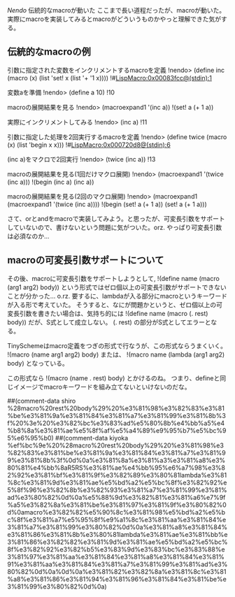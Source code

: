 *Nendo* 伝統的なmacroが動いた
ここまで長い道程だったが、macroが動いた。
実際にmacroを実装してみるとmacroがどういうものかやっと理解できた気がする。

## 伝統的なmacroの例

 引数に指定された変数をインクリメントするmacroを定義
!nendo> (define inc (macro (x) (list 'set! x (list '+ '1 x))))
!#<LispMacro:0x00083fcc@(stdin):1>

 変数aを準備
!nendo> (define a 10)
!10

 macroの展開結果を見る
!nendo> (macroexpand1 '(inc a))
!(set! a (+ 1 a))

 実際にインクリメントしてみる
!nendo> (inc a)
!11

 引数に指定した処理を2回実行するmacroを定義
!nendo> (define twice (macro (x) (list 'begin x x)))
!#<LispMacro:0x000720d8@(stdin):6>

 (inc a)をマクロで2回実行
!nendo> (twice (inc a))
!13

 macroの展開結果を見る(1回だけマクロ展開)
!nendo> (macroexpand1 '(twice (inc a)))
!(begin (inc a) (inc a))

 macroの展開結果を見る(2回のマクロ展開)
!nendo> (macroexpand1 (macroexpand1 '(twice (inc a))))
!(begin (set! a (+ 1 a)) (set! a (+ 1 a)))

さて、orとandをmacroで実装してみよう。と思ったが、可変長引数をサポートしていないので、書けないという問題に気がついた。orz.
やっぱり可変長引数は必須なのか...

## macroの可変長引数サポートについて
その後、macroに可変長引数をサポートしようとして,
!(define name (macro (arg1 arg2) body))
という形式ではゼロ個以上の可変長引数がサポートできないことが分かった... o.rz.
要するに、lambdaが入る部分にmacroというキーワードが入る形で考えていた。
そうすると、なにが問題かというと、ゼロ個以上の可変長引数を書きたい場合は、気持ち的には
!(define name (macro (. rest) body))
だが、S式として成立しない。 (. rest) の部分がS式としてエラーとなる。

TinySchemeはmacro定義をつぎの形式で行なうが、この形式ならうまくいく。
!(macro (name arg1 arg2) body)
または、
!(macro name (lambda (arg1 arg2) body)
となっている。

この形式なら
!(macro (name . rest) body)
とかけるのね。
つまり、defineと同じイメージでmacroキーワードを組み立てないといけないのだな。

##(comment-data shiro %28macro%20rest%20body%29%20%e3%81%98%e3%82%83%e3%81%be%e3%81%9a%e3%81%84%e3%81%a7%e3%81%99%e3%81%8b%3f%20%3e%20%e3%82%bc%e3%83%ad%e5%80%8b%e4%bb%a5%e4%b8%8a%e3%81%ae%e5%8f%af%e5%a4%89%e9%95%b7%e5%bc%95%e6%95%b0)
##(comment-data kiyoka %ef%bc%9e%20%28macro%20rest%20body%29%20%e3%81%98%e3%82%83%e3%81%be%e3%81%9a%e3%81%84%e3%81%a7%e3%81%99%e3%81%8b%3f%0d%0a%e3%81%8a%e3%81%a3%e3%81%a8%e3%80%81%e4%bb%8aR5RS%e3%81%ae%e4%bb%95%e6%a7%98%e3%82%92%e3%81%bf%e3%81%9f%e3%82%89%e3%80%81lambda%e3%81%8c%e3%81%9d%e3%81%ae%e5%bd%a2%e5%bc%8f%e3%82%92%e5%8f%96%e3%82%8b%e3%82%93%e3%81%a7%e3%81%99%e3%81%ad%e3%80%82%0d%0a%e5%88%9d%e3%82%81%e3%81%a6%e7%9f%a5%e3%82%8a%e3%81%be%e3%81%97%e3%81%9f%e3%80%82%0d%0amacro%e3%82%82%e5%90%8c%e3%81%98%e5%bd%a2%e5%bc%8f%e3%81%a7%e5%95%8f%e9%a1%8c%e3%81%aa%e3%81%84%e3%81%a7%e3%81%99%e3%80%82%0d%0a%e3%81%a8%e3%81%84%e3%81%86%e3%81%8b%e3%80%81lambda%e3%81%ae%e3%81%bb%e3%81%86%e3%82%82%e3%81%9d%e3%81%ae%e5%bd%a2%e5%bc%8f%e3%82%92%e3%82%b5%e3%83%9d%e3%83%bc%e3%83%88%e3%81%97%e3%81%aa%e3%81%84%e3%81%a8%e3%81%84%e3%81%91%e3%81%aa%e3%81%84%e3%81%a7%e3%81%99%e3%81%ad%e3%80%82%0d%0a%0d%0a%e3%81%82%e3%82%8a%e3%81%8c%e3%81%a8%e3%81%86%e3%81%94%e3%81%96%e3%81%84%e3%81%be%e3%81%99%e3%80%82%0d%0a)

